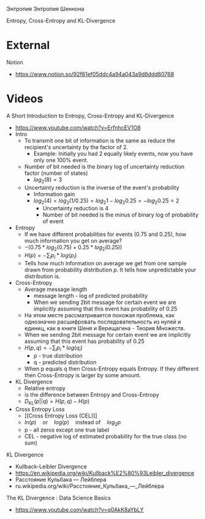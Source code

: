 
Энтропия
Энтропия Шеннона

Entropy, Cross-Entropy and KL-Divergence

# External 

Notion
- https://www.notion.so/92f61ef05ddc4a94a043a9d6ddd60768


# Videos


A Short Introduction to Entropy, Cross-Entropy and KL-Divergence
- https://www.youtube.com/watch?v=ErfnhcEV1O8
- Intro
	- To transmit one bit of information is the same as reduce the recipient's uncertainty by the factor of 2.
		- Example: Initially you had 2 equally likely events, now you have only one 100% event.
	- Number of bit needed is the binary log of uncertainty reduction factor (number of states)
		- $log_2(8) = 3$
	- Uncertainty reduction is the inverse of the event's probability
		- Information gain
		- $log_2(4) = log_2(1/0.25) = log_2 1 - log_2 0.25 = - log_2 0.25 = 2$
			- Uncertainty reduction is 4
			- Number of bit needed is the minus of binary log of probability of event
- Entropy
	- If we have different probabilities for events (0.75 and 0.25), how much information you get on average?
	- $-(0.75 * log_2(0.75) + 0.25 * log_2(0.25))$
	- $H(p) = -\sum_{i}p_i*log(p_i)$
	- Tells how much information on average we get from one sample drawn from probability distribution *p*. It tells how unpredictable your distribution is.
- Cross-Entropy
	- Average message length
		- message length - log of predicted probability
		- When we sending 2bit message for certain event we are implicitly assuming that this event has probability of 0.25
	- На этом месте рассматривается похожая проблема, как однозначно расшифровать последовательность из нулей и единиц, как в книге Шеня и Верещагина - Теория Множеств.
	- When we sending 2bit message for certain event we are implicitly assuming that this event has probability of 0.25
	- $H(p,q) = -\sum_{i}p_i*log(q_i)$
		- p - true distribution
		- q - predicted distribution
	- When p equals q then Cross-Entropy equals Entropy. If they different then Cross-Entropy is larger by some amount.
- KL Divergence
	- Relative entropy
	- is the difference between Entropy and Cross-Entropy
	- $D_{KL}(p||q) = H(p,q) - H(p)$
- Cross Entropy Loss
	- [[Cross Entropy Loss (CEL)]]
	- $ln(p) \quad \textrm{or} \quad log(p) \quad \textrm{instead of} \quad log_2p$
	- p - all zeros except one true label
	- CEL - negative log of estimated probability for the true class (no sum)

KL Divergence
- Kullback-Leibler Divergence
- https://en.wikipedia.org/wiki/Kullback%E2%80%93Leibler_divergence
- Расстояние Кульбака — Лейблера
- ru.wikipedia.org/wiki/Расстояние_Кульбака_—_Лейблера


The KL Divergence : Data Science Basics
- https://www.youtube.com/watch?v=q0AkK8aYbLY